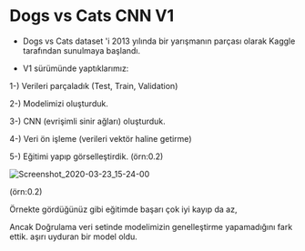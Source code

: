 # Dogs vs Cats CNN V1 

* Dogs vs Cats dataset 'i 2013 yılında bir yarışmanın parçası olarak Kaggle tarafından sunulmaya başlandı.

* V1 sürümünde yaptıklarımız: 
 
 1-) Verileri parçaladık (Test, Train, Validation)
 
 2-) Modelimizi oluşturduk.
 
 3-) CNN (evrişimli sinir ağları) oluşturduk.
 
 4-) Veri ön işleme (verileri vektör haline getirme)
 
 5-) Eğitimi yapıp görselleştirdik. (örn:0.2) 

![Screenshot_2020-03-23_15-24-00](https://user-images.githubusercontent.com/54184905/77327526-6cd35800-6d2c-11ea-8161-a56f934726cb.png)

(örn:0.2)

Örnekte gördüğünüz gibi eğitimde başarı çok iyi kayıp da az,

Ancak Doğrulama veri setinde modelimizin genelleştirme yapamadığını fark ettik. aşırı uyduran bir model oldu.


